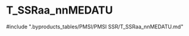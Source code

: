 # T_SSRaa_nnMEDATU

<!-- ATTENTION : Ne pas supprimer ou modifier la ligne ci-dessous -->
#include ".byproducts_tables/PMSI/PMSI SSR/T_SSRaa_nnMEDATU.md"
<!-- ATTENTION : Ne pas supprimer ou modifier la ligne ci-dessus -->
